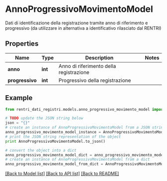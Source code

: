# AnnoProgressivoMovimentoModel

Dati di identificazione della registrazione tramite anno di riferimento e progressivo (da utilizzare in alternativa a identificativo rilasciato dal RENTRI)

## Properties
Name | Type | Description | Notes
------------ | ------------- | ------------- | -------------
**anno** | **int** | Anno di riferimento della registrazione | 
**progressivo** | **int** | Progressivo della registrazione | 

## Example

```python
from rentri_dati_registri.models.anno_progressivo_movimento_model import AnnoProgressivoMovimentoModel

# TODO update the JSON string below
json = "{}"
# create an instance of AnnoProgressivoMovimentoModel from a JSON string
anno_progressivo_movimento_model_instance = AnnoProgressivoMovimentoModel.from_json(json)
# print the JSON string representation of the object
print AnnoProgressivoMovimentoModel.to_json()

# convert the object into a dict
anno_progressivo_movimento_model_dict = anno_progressivo_movimento_model_instance.to_dict()
# create an instance of AnnoProgressivoMovimentoModel from a dict
anno_progressivo_movimento_model_from_dict = AnnoProgressivoMovimentoModel.from_dict(anno_progressivo_movimento_model_dict)
```
[[Back to Model list]](../README.md#documentation-for-models) [[Back to API list]](../README.md#documentation-for-api-endpoints) [[Back to README]](../README.md)


